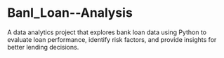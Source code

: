 # Banl_Loan--Analysis
A data analytics project that explores bank loan data using Python to evaluate loan performance, identify risk factors, and provide insights for better lending decisions.
